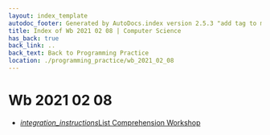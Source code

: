 ```yaml
---
layout: index_template
autodoc_footer: Generated by AutoDocs.index version 2.5.3 "add tag to make &lt;base&gt; work" ⓒ Starwort, 2020
title: Index of Wb 2021 02 08 | Computer Science
has_back: true
back_link: ..
back_text: Back to Programming Practice
location: ./programming_practice/wb_2021_02_08
---
```


# **Wb 2021 02 08**

- <a href='./list_comprehension_workshop.ipynb'><i title='IPYNB file' class="material-icons">integration_instructions</i>List Comprehension Workshop</a>
